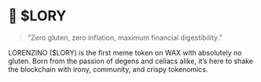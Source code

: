 # 🌾 $LORY
> “Zero gluten, zero inflation, maximum financial digestibility.”

LORENZINO ($LORY) is the first meme token on WAX with absolutely no gluten. Born from the passion of degens and celiacs alike, it’s here to shake the blockchain with irony, community, and crispy tokenomics.